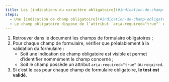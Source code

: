 ```yaml
---
title: Les [indications du caractère obligatoire](#indication-de-champ-obligatoire) de la saisie des champs vérifient-elles une de ces conditions (hors cas particuliers) ?
steps:
  - Une [indication de champ obligatoire](#indication-de-champ-obligatoire) est visible et permet d’identifier nommément le champ concerné préalablement à la validation du formulaire ;
  - Le champ obligatoire dispose de l’attribut `aria-required="true"` ou `required` préalablement à la validation du formulaire.
---
```


1. Retrouver dans le document les champs de formulaire obligatoires ;
2. Pour chaque champ de formulaire, vérifier que préalablement à la validation du formulaire :
   - Soit une indication de champ obligatoire est visible et permet d’identifier nommément le champ concerné ;
   - Soit le champ possède un attribut `aria-required="true"` ou `required`.
3. Si c’est le cas pour chaque champ de formulaire obligatoire, **le test est validé**.
